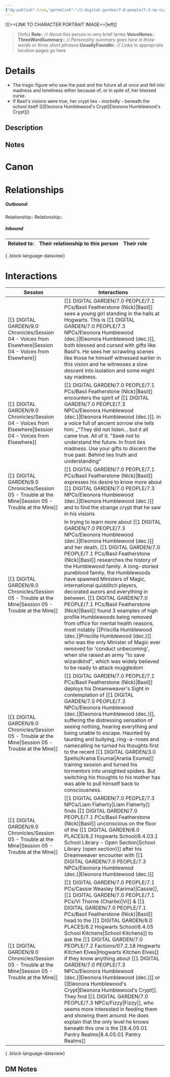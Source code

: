 ```yaml
---
{"dg-publish":true,"permalink":"/1-digital-garden/7-0-people/7-3-np-cs/eleonora-humblewood-dec/","tags":["#person","DEAD","student","hogwarts"]}
---
```


![[==LINK TO CHARACTER PORTRAIT IMAGE==\|left]]
>[!info] 
>**Role**:: // About this person in very brief terms
>**VoiceNotes**::
>**ThreeWordSummary**:: // *Personality summary goes here in three words or three short phrases*
>**UsuallyFoundIn**:: // Links to appropriate location pages go here

# Details
- The tragic figure who saw the past and the future all at once and fell into madness and loneliness either because of, or in spite of, her blessed curse.
- If Basil's visions were true, her crypt lies - morbidly - beneath the school itself ([[Eleonora Humblewood's Crypt\|Eleonora Humblewood's Crypt]])

## Description

## Notes

# Canon

# Relationships
##### Outbound:
Relationship::
Relationship::

##### Inbound
| Related to: | Their relationship to this person | Their role |
| ----------- | --------------------------------- | ---------- |

{ .block-language-dataview}

# Interactions

| Session                                                                                                       | Interactions                                                                                                                                                                                                                                                                                                                                                                                                                                                                                                                                                                                                                                                                                           |
| ------------------------------------------------------------------------------------------------------------- | ------------------------------------------------------------------------------------------------------------------------------------------------------------------------------------------------------------------------------------------------------------------------------------------------------------------------------------------------------------------------------------------------------------------------------------------------------------------------------------------------------------------------------------------------------------------------------------------------------------------------------------------------------------------------------------------------------ |
| [[1 DIGITAL GARDEN/9.0 Chronicles/Session 04 - Voices from Elsewhere\|Session 04 - Voices from Elsewhere]] | [[1 DIGITAL GARDEN/7.0 PEOPLE/7.1 PCs/Basil Featherstone (Nick)\|Basil]] sees a young girl standing in the halls at Hogwarts. This is [[1 DIGITAL GARDEN/7.0 PEOPLE/7.3 NPCs/Eleonora Humblewood (dec.)\|Eleonora Humblewood (dec.)]], both blessed and cursed with gifts like Basil's. He sees her scrawling scenes like those he himself witnessed earlier in this vision and he witnesses a slow descent into isolation and some might say madness.                                                                                                                                                                                                                                                                                                                                                      |
| [[1 DIGITAL GARDEN/9.0 Chronicles/Session 04 - Voices from Elsewhere\|Session 04 - Voices from Elsewhere]] | [[1 DIGITAL GARDEN/7.0 PEOPLE/7.1 PCs/Basil Featherstone (Nick)\|Basil]] encounters the spirit of [[1 DIGITAL GARDEN/7.0 PEOPLE/7.3 NPCs/Eleonora Humblewood (dec.)\|Eleonora Humblewood (dec.)]]. In a voice full of ancient sorrow she tells him: _"They did not listen... but it all came true. All of it. "Seek not to understand the future. In front lies madness. Use your gifts to discern the true past. Behind lies truth and understanding"                                                                                                                                                                                                                                                                                                                                                      |
| [[1 DIGITAL GARDEN/9.0 Chronicles/Session 05 - Trouble at the Mine\|Session 05 - Trouble at the Mine]]     | [[1 DIGITAL GARDEN/7.0 PEOPLE/7.1 PCs/Basil Featherstone (Nick)\|Basil]] expresses his desire to know more about [[1 DIGITAL GARDEN/7.0 PEOPLE/7.3 NPCs/Eleonora Humblewood (dec.)\|Eleonora Humblewood (dec.)]] and to find the strange crypt that he saw in his visions                                                                                                                                                                                                                                                                                                                                                                                                                                                                                                                                   |
| [[1 DIGITAL GARDEN/9.0 Chronicles/Session 05 - Trouble at the Mine\|Session 05 - Trouble at the Mine]]     | In trying to learn more about [[1 DIGITAL GARDEN/7.0 PEOPLE/7.3 NPCs/Eleonora Humblewood (dec.)\|Eleonora Humblewood (dec.)]] and her death, [[1 DIGITAL GARDEN/7.0 PEOPLE/7.1 PCs/Basil Featherstone (Nick)\|Basil]] researches the history of the Humblewood family. A long-storied pureblood family, the Humblewoods have spawned Ministers of Magic, international quidditch players, decorated aurors and everything in between. [[1 DIGITAL GARDEN/7.0 PEOPLE/7.1 PCs/Basil Featherstone (Nick)\|Basil]] found 3 examples of high profile Humblewoods being removed from office for mental health reasons, most notably [[Priscilla Humblewood (dec.)\|Priscilla Humblewood (dec.)]] who was the only Minister of Magic ever removed for 'conduct unbecoming', when she raised an army "to save wizardkind", which was widely believed to be ready to attack muggledom |
| [[1 DIGITAL GARDEN/9.0 Chronicles/Session 05 - Trouble at the Mine\|Session 05 - Trouble at the Mine]]     | [[1 DIGITAL GARDEN/7.0 PEOPLE/7.1 PCs/Basil Featherstone (Nick)\|Basil]] deploys his Dreamweaver's Sight in contemplation of [[1 DIGITAL GARDEN/7.0 PEOPLE/7.3 NPCs/Eleonora Humblewood (dec.)\|Eleonora Humblewood (dec.)]], suffering the distressing sensation of seeing nothing, hearing everything and being unable to escape. Haunted by taunting and bullying, ring-a-roses and namecalling he turned his thoughts first to the recent [[1 DIGITAL GARDEN/3.0 Spells/Arania Exumai\|Arania Exumai]] training session and turned his tormentors into unsighted spiders. But switching his thoughts to his mother has was able to pull himself back to consciousness.                                                                                                                                                                             |
| [[1 DIGITAL GARDEN/9.0 Chronicles/Session 05 - Trouble at the Mine\|Session 05 - Trouble at the Mine]]     | [[1 DIGITAL GARDEN/7.0 PEOPLE/7.3 NPCs/Liam Flaherty\|Liam Flaherty]] finds [[1 DIGITAL GARDEN/7.0 PEOPLE/7.1 PCs/Basil Featherstone (Nick)\|Basil]] unconscious on the floor of the [[1 DIGITAL GARDEN/8.0 PLACES/8.2 Hogwarts School/8.4.03.1 School Library - Open Section\|School Library (open section)]] after his Dreamweaver encounter with [[1 DIGITAL GARDEN/7.0 PEOPLE/7.3 NPCs/Eleonora Humblewood (dec.)\|Eleonora Humblewood (dec.)]]                                                                                                                                                                                                                                                                                                                                                                                                                                                             |
| [[1 DIGITAL GARDEN/9.0 Chronicles/Session 05 - Trouble at the Mine\|Session 05 - Trouble at the Mine]]     | [[1 DIGITAL GARDEN/7.0 PEOPLE/7.1 PCs/Cassie Weasley (Karima)\|Cassie]], [[1 DIGITAL GARDEN/7.0 PEOPLE/7.1 PCs/Vi Thorne (Charlie)\|Vi]] & [[1 DIGITAL GARDEN/7.0 PEOPLE/7.1 PCs/Basil Featherstone (Nick)\|Basil]] head to the [[1 DIGITAL GARDEN/8.0 PLACES/8.2 Hogwarts School/8.4.05 School Kitchens\|School Kitchens]] to ask the [[1 DIGITAL GARDEN/7.0 PEOPLE/7.2 Factions/07.2.18 Hogwarts Kitchen Elves\|Hogwarts Kitchen Elves]] if they know anything about [[1 DIGITAL GARDEN/7.0 PEOPLE/7.3 NPCs/Eleonora Humblewood (dec.)\|Eleonora Humblewood (dec.)]] or [[Eleonora Humblewood's Crypt\|Eleonora Humblewood's Crypt]]. They find [[1 DIGITAL GARDEN/7.0 PEOPLE/7.3 NPCs/Fizzy\|Fizzy]], who seems more interested in feeding them and showing them around. He does explain that the only level he knows beneath this one is the [[8.4.05.01 Pantry Realms\|8.4.05.01 Pantry Realms]]                                                                                                                                                                          |

{ .block-language-dataview}


## DM Notes
